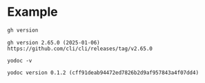 # Example

```sh
gh version
```
```
gh version 2.65.0 (2025-01-06)
https://github.com/cli/cli/releases/tag/v2.65.0
```
```
yodoc -v
```
```
yodoc version 0.1.2 (cff91deab94472ed7826b2d9af957843a4f07dd4)
```

<!-- This file is generated by yodoc.
https://github.com/suzuki-shunsuke/yodoc
Please don't edit this code comment because yodoc depends on this code comment.
-->
